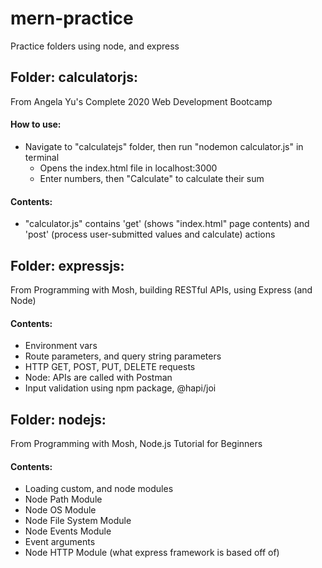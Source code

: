 # mern-practice
Practice folders using node, and express

## Folder: calculatorjs:
From Angela Yu's Complete 2020 Web Development Bootcamp
#### How to use:
- Navigate to "calculatejs" folder, then run "nodemon calculator.js" in terminal
    - Opens the index.html file in localhost:3000
    - Enter numbers, then "Calculate" to calculate their sum
#### Contents: 
- "calculator.js" contains 'get' (shows "index.html" page contents) and 'post' (process user-submitted values and calculate) actions

## Folder: expressjs:
From Programming with Mosh, building RESTful APIs, using Express (and Node)
#### Contents: 
- Environment vars
- Route parameters, and query string parameters
- HTTP GET, POST, PUT, DELETE requests
- Node: APIs are called with Postman
- Input validation using npm package, @hapi/joi

## Folder: nodejs:
From Programming with Mosh, Node.js Tutorial for Beginners
#### Contents: 
- Loading custom, and node modules
- Node Path Module
- Node OS Module
- Node File System Module
- Node Events Module
- Event arguments
- Node HTTP Module (what express framework is based off of)